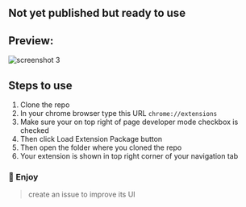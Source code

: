 ## Not yet published but ready to use

## Preview:

![screenshot 3](https://user-images.githubusercontent.com/33368759/41201267-33919784-6cd2-11e8-9feb-ca473e85cc28.png)

## Steps to use
 1. Clone the repo
 2. In your chrome browser type this URL `chrome://extensions`
 3. Make sure your on top right of page developer mode checkbox is checked
 4. Then click Load Extension Package button
 5. Then open the folder where you cloned the repo
 6. Your extension is shown in top right corner of your navigation tab

### :tada: Enjoy
> create an issue to improve its UI
